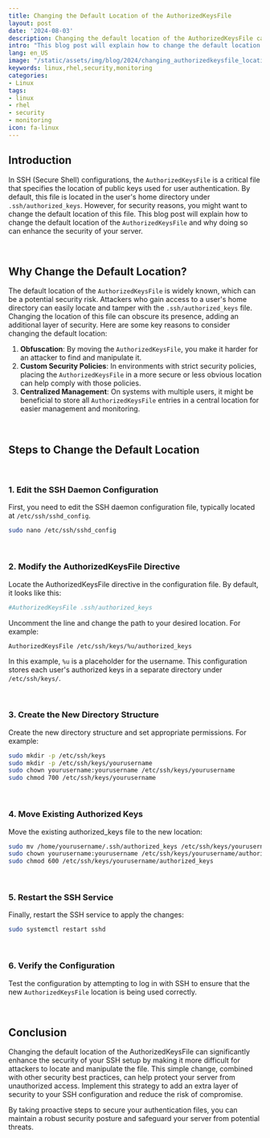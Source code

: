 ```yaml
---
title: Changing the Default Location of the AuthorizedKeysFile
layout: post
date: '2024-08-03'
description: Changing the default location of the AuthorizedKeysFile can significantly enhance the security of your SSH setup by making it more difficult for attackers to locate and manipulate the file.
intro: "This blog post will explain how to change the default location of the `AuthorizedKeysFile` and why doing so can enhance the security of your server."
lang: en_US
image: "/static/assets/img/blog/2024/changing_authorizedkeysfile_location/changing_authorizedkeysfile_location.jpg"
keywords: linux,rhel,security,monitoring
categories:
- Linux
tags:
- linux
- rhel
- security
- monitoring
icon: fa-linux
---
```



## Introduction

In SSH (Secure Shell) configurations, the `AuthorizedKeysFile` is a critical file that specifies the location of public keys used for user authentication. By default, this file is located in the user's home directory under `.ssh/authorized_keys`. However, for security reasons, you might want to change the default location of this file. This blog post will explain how to change the default location of the `AuthorizedKeysFile` and why doing so can enhance the security of your server.

<br>

## Why Change the Default Location?

The default location of the `AuthorizedKeysFile` is widely known, which can be a potential security risk. Attackers who gain access to a user's home directory can easily locate and tamper with the `.ssh/authorized_keys` file. Changing the location of this file can obscure its presence, adding an additional layer of security. Here are some key reasons to consider changing the default location:

1. **Obfuscation**: By moving the `AuthorizedKeysFile`, you make it harder for an attacker to find and manipulate it.
2. **Custom Security Policies**: In environments with strict security policies, placing the `AuthorizedKeysFile` in a more secure or less obvious location can help comply with those policies.
3. **Centralized Management**: On systems with multiple users, it might be beneficial to store all `AuthorizedKeysFile` entries in a central location for easier management and monitoring.

<br>

## Steps to Change the Default Location

<br>

### 1. Edit the SSH Daemon Configuration

First, you need to edit the SSH daemon configuration file, typically located at `/etc/ssh/sshd_config`.

```bash
sudo nano /etc/ssh/sshd_config
```

<br>

### 2. Modify the AuthorizedKeysFile Directive
Locate the AuthorizedKeysFile directive in the configuration file. By default, it looks like this:

```bash
#AuthorizedKeysFile .ssh/authorized_keys
```

Uncomment the line and change the path to your desired location. For example:

```bash
AuthorizedKeysFile /etc/ssh/keys/%u/authorized_keys
```

In this example, `%u` is a placeholder for the username. This configuration stores each user's authorized keys in a separate directory under `/etc/ssh/keys/`.

<br>

### 3. Create the New Directory Structure
Create the new directory structure and set appropriate permissions. For example:

```bash
sudo mkdir -p /etc/ssh/keys
sudo mkdir -p /etc/ssh/keys/yourusername
sudo chown yourusername:yourusername /etc/ssh/keys/yourusername
sudo chmod 700 /etc/ssh/keys/yourusername
```

<br>

### 4. Move Existing Authorized Keys
Move the existing authorized_keys file to the new location:

```bash
sudo mv /home/yourusername/.ssh/authorized_keys /etc/ssh/keys/yourusername/
sudo chown yourusername:yourusername /etc/ssh/keys/yourusername/authorized_keys
sudo chmod 600 /etc/ssh/keys/yourusername/authorized_keys
```

<br>

### 5. Restart the SSH Service
Finally, restart the SSH service to apply the changes:

```bash
sudo systemctl restart sshd
```

<br>

### 6. Verify the Configuration
Test the configuration by attempting to log in with SSH to ensure that the new `AuthorizedKeysFile` location is being used correctly.

<br>

## Conclusion

Changing the default location of the AuthorizedKeysFile can significantly enhance the security of your SSH setup by making it more difficult for attackers to locate and manipulate the file. This simple change, combined with other security best practices, can help protect your server from unauthorized access. Implement this strategy to add an extra layer of security to your SSH configuration and reduce the risk of compromise.

By taking proactive steps to secure your authentication files, you can maintain a robust security posture and safeguard your server from potential threats.

